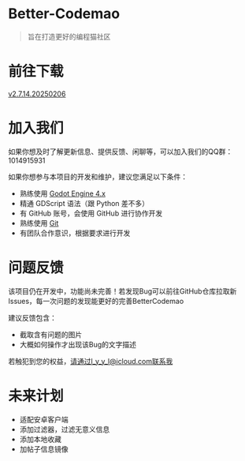 # Better-Codemao

> 旨在打造更好的编程猫社区

# 前往下载

[v2.7.14.20250206](https://github.com/LuYingYiLong/Better-Codemao/releases/tag/v2.7.14.20250206)

# 加入我们

如果你想及时了解更新信息、提供反馈、闲聊等，可以加入我们的QQ群：1014915931

如果你想参与本项目的开发和维护，建议您满足以下条件：
- 熟练使用 [Godot Engine 4.x](https://godotengine.org/)
- 精通 GDScript 语法（跟 Python 差不多）
- 有 GitHub 账号，会使用 GitHub 进行协作开发
- 熟练使用 [Git](https://www.liaoxuefeng.com/wiki/896043488029600)
- 有团队合作意识，根据要求进行开发

# 问题反馈

该项目仍在开发中，功能尚未完善！若发现Bug可以前往GitHub仓库拉取新Issues，每一次问题的发现能更好的完善BetterCodemao

建议反馈包含：
- 截取含有问题的图片
- 大概如何操作才出现该Bug的文字描述

若触犯到您的权益，请通过l_y_y_l@icloud.com联系我

# 未来计划

- 适配安卓客户端
- 添加过滤器，过滤无意义信息
- 添加本地收藏
- 加帖子信息镜像
